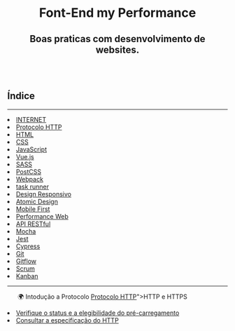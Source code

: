 <h1 align="center">Font-End my Performance</h1>
<h2 align="center">Boas praticas com desenvolvimento de websites.</h2>
<br>
<br>
<h2>Índice</h2>
<hr>
 <li><a href="#">INTERNET</a></li>
 <li><a href="#">Protocolo HTTP</a></li>
 <li><a href="#">HTML</a></li>
 <li><a href="#">CSS</a></li>
 <li><a href="#">JavaScript</a></li>
 <li><a href="#">Vue.js</a></li>
 <li><a href="#">SASS</a></li>
 <li><a href="#">PostCSS</a></li>
 <li><a href="#">Webpack</a></li>
 <li><a href="#">task runner</a></li>
 <li><a href="#">Design Responsivo</a></li>
 <li><a href="#">Atomic Design</a></li>
 <li><a href="#">Mobile First</a></li>
 <li><a href="#">Performance Web</a></li>
 <li><a href="#">API RESTful</a></li>
 <li><a href="#">Mocha</a></li>
 <li><a href="#">Jest</a></li>
 <li><a href="#">Cypress</a></li>
 <li><a href="#">Git</a></li>
 <li><a href="#">Gitflow</a></li>
 <li><a href="#">Scrum</a></li>
 <li><a href="#">Kanban</a></li>
<hr>
    <ul>🌍 Intodução a Protocolo <a href="<li><a href="#">Protocolo HTTP</a></li>">HTTP</a> e HTTPS</ul>
  <li><a href="https://hstspreload.org/">Verifique o status e a elegibilidade do pré-carregamento</a></li>
  <li><a href="https://datatracker.ietf.org/doc/html/rfc2616">Consultar a especificação do HTTP</a></li>
